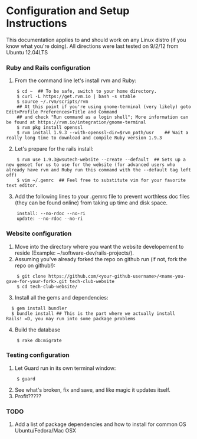 # Configuration and Setup Instructions
This documentation applies to and should work on any Linux distro (if you know what you're doing).
All directions were last tested on 9/2/12 from Ubuntu 12.04LTS

### Ruby and Rails configuration
1. From the command line let's install rvm and Ruby:
```shell
	$ cd ~	## To be safe, switch to your home directory.
	$ curl -L https://get.rvm.io | bash -s stable
	$ source ~/.rvm/scripts/rvm
	## At this point if you're using gnome-terminal (very likely) goto Edit>Profile Preferences>Title and Command
	## and check "Run command as a login shell"; More information can be found at https://rvm.io/integration/gnome-terminal
	$ rvm pkg install openssl
	$ rvm install 1.9.3 --with-openssl-dir=$rvm_path/usr	## Wait a really long time to download and compile Ruby version 1.9.3
```

2. Let's prepare for the rails install:
```shell
	$ rvm use 1.9.3@wsutech-website --create --default	## Sets up a new gemset for us to use for the website (for advanced users who already have rvm and Ruby run this command with the --default tag left off)
	$ vim ~/.gemrc 	## Feel free to substitute vim for your favorite text editor.
```

3. Add the following lines to your .gemrc file to prevent worthless doc files (they can be found online) from taking up time and disk space.
```shell
	install: --no-rdoc --no-ri
	update: --no-rdoc --no-ri
```

### Website configuration
1. Move into the directory where you want the website developement to reside (Example: ~/software-dev/rails-projects/).
2. Assuming you've already forked the repo on github run (if not, fork the repo on github!):
```shell
	$ git clone https://github.com/<your-github-username>/<name-you-gave-for-your-fork>.git tech-club-website
	$ cd tech-club-website/
```

3. Install all the gems and dependencies:
```shell
  $ gem install bundler 
  $ bundle install ## This is the part where we actually install Rails! =D, you may run into some package problems
```

4. Build the database	
```shell
	$ rake db:migrate
```

### Testing configuration
1. Let Guard run in its own terminal window:
```shell
	$ guard
```

2. See what's broken, fix and save, and like magic it updates itself.
3. Profit?????


### TODO
1. Add a list of package dependencies and how to install for common OS Ubuntu/Fedora/Mac OSX


